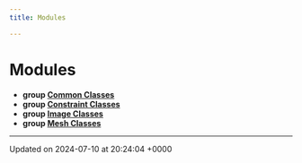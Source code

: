 ```yaml
---
title: Modules

---
```


# Modules




* **group [Common Classes](../Modules/group__Group-Common.md)** 
* **group [Constraint Classes](../Modules/group__Group-Constraint.md)** 
* **group [Image Classes](../Modules/group__Group-Image.md)** 
* **group [Mesh Classes](../Modules/group__Group-Mesh.md)** 



-------------------------------

Updated on 2024-07-10 at 20:24:04 +0000

